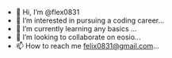 - 👋 Hi, I’m @flex0831
- 👀 I’m interested in pursuing a coding career...
- 🌱 I’m currently learning any basics ...
- 💞️ I’m looking to collaborate on eosio...
- 📫 How to reach me felix0831@gmail.com...

<!---
flex0831/flex0831 is a ✨ special ✨ repository because its `README.md` (this file) appears on your GitHub profile.
You can click the Preview link to take a look at your changes.
--->
